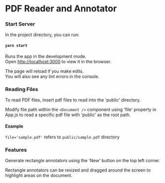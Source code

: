 # PDF Reader and Annotator

### Start Server
In the project directory, you can run:

#### `yarn start`

Runs the app in the development mode.\
Open [http://localhost:3000](http://localhost:3000) to view it in the browser.

The page will reload if you make edits.\
You will also see any lint errors in the console.

### Reading Files
To read PDF files, insert pdf files to read into the 'public' directory.

Modify file path within the `<Document />` component using 'file' property in App.js to read a specific pdf file with 'public' as the root path.

#### Example
`file='sample.pdf'` refers to `public/sample.pdf` directory

### Features
Generate rectangle annotators using the 'New' button on the top left corner.

Rectangle annotators can be resized and dragged around the screen to highlight areas on the document.

